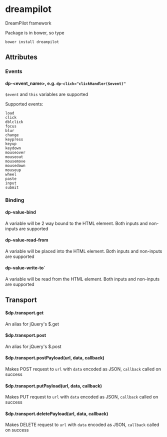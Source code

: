 # dreampilot
DreamPilot framework

Package is in bower, so type

`bower install dreampilot`

## Attributes

### Events

#### dp-<event_name>, e.g. `dp-click="clickHandler($event)"`

`$event` and `this` variables are supported

Supported events:

	load
	click
	dblclick
	focus
	blur
	change
	keypress
	keyup
	keydown
	mouseover
	mouseout
	mousemove
	mousedown
	mouseup
	wheel
	paste
	input
	submit

### Binding

#### dp-value-bind
A variable will be 2 way bound to the HTML element. Both inputs and non-inputs are supported

#### dp-value-read-from
A variable will be placed into the HTML element. Both inputs and non-inputs are supported

#### dp-value-write-to`
A variable will be read from the HTML element. Both inputs and non-inputs are supported

## Transport

#### $dp.transport.get
An alias for jQuery's $.get

#### $dp.transport.post
An alias for jQuery's $.post

#### $dp.transport.postPayload(url, data, callback)
Makes POST request to `url` with `data` encoded as JSON, `callback` called on success

#### $dp.transport.putPayload(url, data, callback)
Makes PUT request to `url` with `data` encoded as JSON, `callback` called on success

#### $dp.transport.deletePayload(url, data, callback)
Makes DELETE request to `url` with `data` encoded as JSON, `callback` called on success
